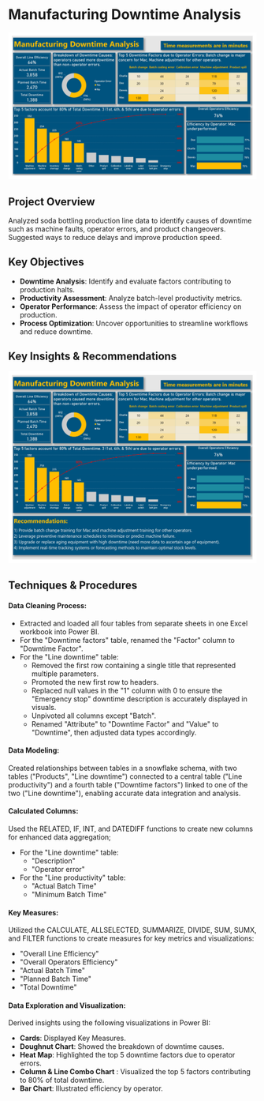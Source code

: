 # Manufacturing Downtime Analysis

![manufacturing downtime report_1.jpg](https://github.com/jakejosh6751/Manufacturing-Downtime-Analysis-/blob/main/manufacturing%20downtime%20report_1.jpg)

## Project Overview
Analyzed soda bottling production line data to identify causes of downtime such as machine faults, operator errors, and product changeovers. Suggested ways to reduce delays and improve production speed.

## Key Objectives
- **Downtime Analysis**: Identify and evaluate factors contributing to production halts.
- **Productivity Assessment**: Analyze batch-level productivity metrics.
- **Operator Performance**: Assess the impact of operator efficiency on production.
- **Process Optimization**: Uncover opportunities to streamline workflows and reduce downtime.

## Key Insights & Recommendations

![manufacturing downtime report_2.jpg](https://github.com/jakejosh6751/Manufacturing-Downtime-Analysis-/blob/main/manufacturing%20downtime%20report_2.jpg)

## Techniques & Procedures

#### Data Cleaning Process:

* Extracted and loaded all four tables from separate sheets in one Excel workbook into Power BI.
* For the "Downtime factors" table, renamed the "Factor" column to "Downtime Factor".
* For the "Line downtime" table:
  - Removed the first row containing a single title that represented multiple parameters.
  - Promoted the new first row to headers.
  - Replaced null values in the "1" column with 0 to ensure the "Emergency stop" downtime description is accurately displayed in visuals.
  - Unpivoted all columns except "Batch".
  - Renamed "Attribute" to "Downtime Factor" and "Value" to "Downtime",  then adjusted data types accordingly.

#### Data Modeling:
Created relationships between tables in a snowflake schema, with two tables ("Products", "Line downtime") connected to a central table ("Line productivity") and a fourth table ("Downtime factors") linked to one of the two ("Line downtime"), enabling accurate data integration and analysis.

#### Calculated Columns:
Used the RELATED, IF, INT, and DATEDIFF functions to create new columns for enhanced data aggregation;
* For the "Line downtime" table:
  - "Description"
  - "Operator error"
* For the "Line productivity" table:
  - "Actual Batch Time"
  - "Minimum Batch Time"

#### Key Measures:
Utilized the CALCULATE, ALLSELECTED, SUMMARIZE, DIVIDE, SUM, SUMX, and FILTER functions to create measures for key metrics and visualizations:
- "Overall Line Efficiency"
- "Overall Operators Efficiency"
- "Actual Batch Time"
- "Planned Batch Time"
- "Total Downtime"


#### Data Exploration and Visualization:
Derived insights using the following visualizations in Power BI:

- **Cards**: Displayed Key Measures.
- **Doughnut Chart**: Showed the breakdown of downtime causes.
- **Heat Map**: Highlighted the top 5 downtime factors due to operator errors.
- **Column & Line Combo Chart** : Visualized the top 5 factors contributing to 80% of total downtime.
- **Bar Chart**: Illustrated efficiency by operator.
